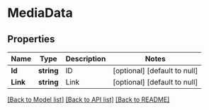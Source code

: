 # MediaData

## Properties
Name | Type | Description | Notes
------------ | ------------- | ------------- | -------------
**Id** | **string** | ID | [optional] [default to null]
**Link** | **string** | Link | [optional] [default to null]

[[Back to Model list]](../README.md#documentation-for-models) [[Back to API list]](../README.md#documentation-for-api-endpoints) [[Back to README]](../README.md)


